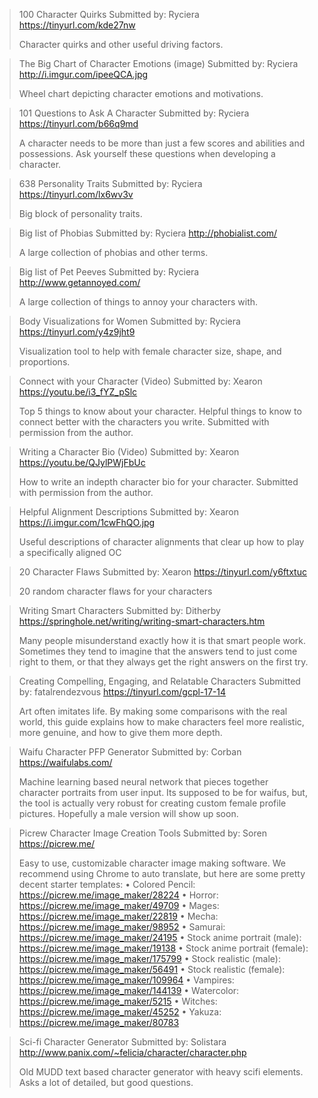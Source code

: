 > 100 Character Quirks
> Submitted by: Ryciera
> <https://tinyurl.com/kde27nw>
> 
> Character quirks and  other useful driving factors.

> The Big Chart of Character Emotions (image)
> Submitted by: Ryciera 
> <http://i.imgur.com/ipeeQCA.jpg>
> 
> Wheel chart depicting character emotions and motivations. 

> 101 Questions to Ask A Character
> Submitted by: Ryciera 
> <https://tinyurl.com/b66q9md>
> 
> A character needs to be more than just a few scores and abilities and possessions. Ask yourself these questions when developing a character. 

> 638 Personality Traits
> Submitted by: Ryciera 
> <https://tinyurl.com/lx6wv3v>
> 
> Big block of personality traits.

> Big list of Phobias
> Submitted by: Ryciera 
> <http://phobialist.com/>
> 
> A large collection of phobias and other terms.

> Big list of Pet Peeves
> Submitted by: Ryciera 
> <http://www.getannoyed.com/>
> 
> A large collection of things to annoy your characters with.

> Body Visualizations for Women
> Submitted by: Ryciera 
> <https://tinyurl.com/y4z9jht9>
> 
> Visualization tool to help with female character size, shape, and proportions. 

> Connect with your Character (Video)
> Submitted by: Xearon 
> <https://youtu.be/i3_fYZ_pSlc>
> 
> Top 5 things to know about your character. Helpful things to know to connect better with the characters you write. Submitted with permission from the author.

> Writing a Character Bio (Video)
> Submitted by: Xearon 
> <https://youtu.be/QJylPWjFbUc>
> 
> How to write an indepth character bio for your character. Submitted with permission from the author.

> Helpful Alignment Descriptions
> Submitted by: Xearon 
> <https://i.imgur.com/1cwFhQO.jpg>
> 
> Useful descriptions of character alignments that clear up how to play a specifically aligned OC

> 20 Character Flaws
> Submitted by: Xearon 
> <https://tinyurl.com/y6ftxtuc>
> 
> 20 random character flaws for your characters

> Writing Smart Characters
> Submitted by: Ditherby 
> <https://springhole.net/writing/writing-smart-characters.htm>
> 
> Many people misunderstand exactly how it is that smart people work. Sometimes they tend to imagine that the answers tend to just come right to them, or that they always get the right answers on the first try.

> Creating Compelling, Engaging, and Relatable Characters
> Submitted by: fatalrendezvous
> <https://tinyurl.com/gcpl-17-14>
> 
> Art often imitates life. By making some comparisons with the real world, this guide explains how to make characters feel more realistic, more genuine, and how to give them more depth.

> Waifu Character PFP Generator
> Submitted by: Corban
> <https://waifulabs.com/>
> 
> Machine learning based neural network that pieces together character portraits from user input. Its supposed to be for waifus, but, the tool is actually very robust for creating custom female profile pictures. Hopefully a male version will show up soon.

> Picrew Character Image Creation Tools
> Submitted by: Soren
> <https://picrew.me/>
> 
> Easy to use, customizable character image making software. We recommend using Chrome to auto translate, but here are some pretty decent starter templates:
> • Colored Pencil: <https://picrew.me/image_maker/28224>
> • Horror: <https://picrew.me/image_maker/49709>
> • Mages: <https://picrew.me/image_maker/22819>
> • Mecha: <https://picrew.me/image_maker/98952>
> • Samurai: <https://picrew.me/image_maker/24195>
> • Stock anime portrait (male): <https://picrew.me/image_maker/19138>
> • Stock anime portrait (female): <https://picrew.me/image_maker/175799>
> • Stock realistic (male): <https://picrew.me/image_maker/56491>
> • Stock realistic (female): <https://picrew.me/image_maker/109964>
> • Vampires: <https://picrew.me/image_maker/144139>
> • Watercolor: <https://picrew.me/image_maker/5215>
> • Witches: <https://picrew.me/image_maker/45252>
> • Yakuza: <https://picrew.me/image_maker/80783>

> Sci-fi Character Generator
> Submitted by: Solistara
> <http://www.panix.com/~felicia/character/character.php>
> 
> Old MUDD text based character generator with heavy scifi elements. Asks a lot of detailed, but good questions.
